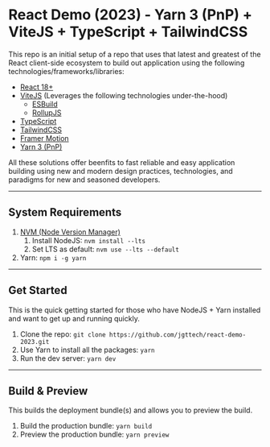 # React Demo (2023) - Yarn 3 (PnP) + ViteJS + TypeScript + TailwindCSS

This repo is an initial setup of a repo that uses that latest and greatest of the React client-side ecosystem to build out application using the following technologies/frameworks/libraries:

- [React 18+](https://react.dev/)
- [ViteJS](https://vitejs.dev/) (Leverages the following technologies under-the-hood)
  - [ESBuild](https://esbuild.github.io/)
  - [RollupJS](https://rollupjs.org/)
- [TypeScript](https://www.typescriptlang.org/)
- [TailwindCSS](https://tailwindcss.com/)
- [Framer Motion](https://www.framer.com/motion/)
- [Yarn 3 (PnP)](https://yarnpkg.com/features/pnp)

All these solutions offer beenfits to fast reliable and easy application building using new and modern design practices, technologies, and paradigms for new and seasoned developers.

---

## System Requirements

1. [NVM (Node Version Manager)](https://github.com/nvm-sh/nvm)
   1. Install NodeJS: `nvm install --lts`
   2. Set LTS as default: `nvm use --lts --default`
2. Yarn: `npm i -g yarn`

---

## Get Started

This is the quick getting started for those who have NodeJS + Yarn installed and want to get up and running quickly.

1. Clone the repo: `git clone https://github.com/jgttech/react-demo-2023.git`
2. Use Yarn to install all the packages: `yarn`
3. Run the dev server: `yarn dev`

---

## Build & Preview

This builds the deployment bundle(s) and allows you to preview the build.

1. Build the production bundle: `yarn build`
2. Preview the production bundle: `yarn preview`
